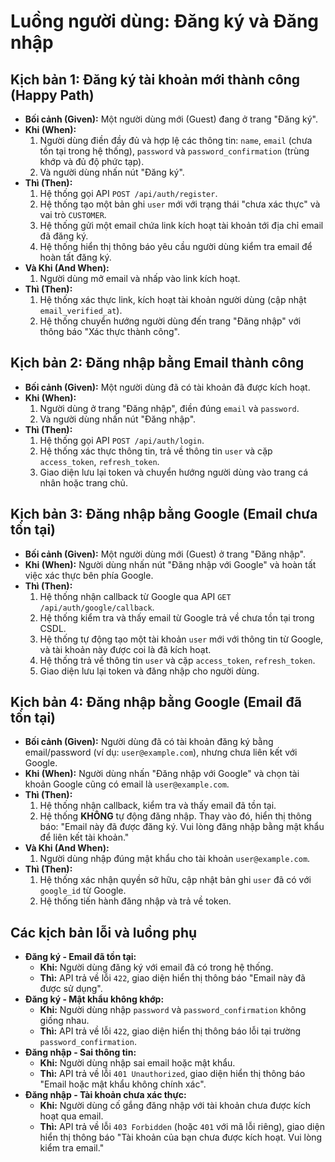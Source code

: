 # Luồng người dùng: Đăng ký và Đăng nhập

## Kịch bản 1: Đăng ký tài khoản mới thành công (Happy Path)

-   **Bối cảnh (Given):** Một người dùng mới (Guest) đang ở trang "Đăng ký".
-   **Khi (When):**
    1.  Người dùng điền đầy đủ và hợp lệ các thông tin: `name`, `email` (chưa tồn tại trong hệ thống), `password` và `password_confirmation` (trùng khớp và đủ độ phức tạp).
    2.  Và người dùng nhấn nút "Đăng ký".
-   **Thì (Then):**
    1.  Hệ thống gọi API `POST /api/auth/register`.
    2.  Hệ thống tạo một bản ghi `user` mới với trạng thái "chưa xác thực" và vai trò `CUSTOMER`.
    3.  Hệ thống gửi một email chứa link kích hoạt tài khoản tới địa chỉ email đã đăng ký.
    4.  Hệ thống hiển thị thông báo yêu cầu người dùng kiểm tra email để hoàn tất đăng ký.
-   **Và Khi (And When):**
    1.  Người dùng mở email và nhấp vào link kích hoạt.
-   **Thì (Then):**
    1.  Hệ thống xác thực link, kích hoạt tài khoản người dùng (cập nhật `email_verified_at`).
    2.  Hệ thống chuyển hướng người dùng đến trang "Đăng nhập" với thông báo "Xác thực thành công".

## Kịch bản 2: Đăng nhập bằng Email thành công

-   **Bối cảnh (Given):** Một người dùng đã có tài khoản đã được kích hoạt.
-   **Khi (When):**
    1.  Người dùng ở trang "Đăng nhập", điền đúng `email` và `password`.
    2.  Và người dùng nhấn nút "Đăng nhập".
-   **Thì (Then):**
    1.  Hệ thống gọi API `POST /api/auth/login`.
    2.  Hệ thống xác thực thông tin, trả về thông tin `user` và cặp `access_token`, `refresh_token`.
    3.  Giao diện lưu lại token và chuyển hướng người dùng vào trang cá nhân hoặc trang chủ.

## Kịch bản 3: Đăng nhập bằng Google (Email chưa tồn tại)

-   **Bối cảnh (Given):** Một người dùng mới (Guest) ở trang "Đăng nhập".
-   **Khi (When):** Người dùng nhấn nút "Đăng nhập với Google" và hoàn tất việc xác thực bên phía Google.
-   **Thì (Then):**
    1.  Hệ thống nhận callback từ Google qua API `GET /api/auth/google/callback`.
    2.  Hệ thống kiểm tra và thấy email từ Google trả về chưa tồn tại trong CSDL.
    3.  Hệ thống tự động tạo một tài khoản `user` mới với thông tin từ Google, và tài khoản này được coi là đã kích hoạt.
    4.  Hệ thống trả về thông tin `user` và cặp `access_token`, `refresh_token`.
    5.  Giao diện lưu lại token và đăng nhập cho người dùng.

## Kịch bản 4: Đăng nhập bằng Google (Email đã tồn tại)

-   **Bối cảnh (Given):** Người dùng đã có tài khoản đăng ký bằng email/password (ví dụ: `user@example.com`), nhưng chưa liên kết với Google.
-   **Khi (When):** Người dùng nhấn "Đăng nhập với Google" và chọn tài khoản Google cũng có email là `user@example.com`.
-   **Thì (Then):**
    1.  Hệ thống nhận callback, kiểm tra và thấy email đã tồn tại.
    2.  Hệ thống **KHÔNG** tự động đăng nhập. Thay vào đó, hiển thị thông báo: "Email này đã được đăng ký. Vui lòng đăng nhập bằng mật khẩu để liên kết tài khoản."
-   **Và Khi (And When):**
    1.  Người dùng nhập đúng mật khẩu cho tài khoản `user@example.com`.
-   **Thì (Then):**
    1.  Hệ thống xác nhận quyền sở hữu, cập nhật bản ghi `user` đã có với `google_id` từ Google.
    2.  Hệ thống tiến hành đăng nhập và trả về token.

## Các kịch bản lỗi và luồng phụ

-   **Đăng ký - Email đã tồn tại:**
    -   **Khi:** Người dùng đăng ký với email đã có trong hệ thống.
    -   **Thì:** API trả về lỗi `422`, giao diện hiển thị thông báo "Email này đã được sử dụng".
-   **Đăng ký - Mật khẩu không khớp:**
    -   **Khi:** Người dùng nhập `password` và `password_confirmation` không giống nhau.
    -   **Thì:** API trả về lỗi `422`, giao diện hiển thị thông báo lỗi tại trường `password_confirmation`.
-   **Đăng nhập - Sai thông tin:**
    -   **Khi:** Người dùng nhập sai email hoặc mật khẩu.
    -   **Thì:** API trả về lỗi `401 Unauthorized`, giao diện hiển thị thông báo "Email hoặc mật khẩu không chính xác".
-   **Đăng nhập - Tài khoản chưa xác thực:**
    -   **Khi:** Người dùng cố gắng đăng nhập với tài khoản chưa được kích hoạt qua email.
    -   **Thì:** API trả về lỗi `403 Forbidden` (hoặc `401` với mã lỗi riêng), giao diện hiển thị thông báo "Tài khoản của bạn chưa được kích hoạt. Vui lòng kiểm tra email."
